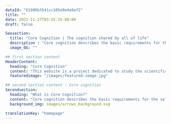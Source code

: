 ```yaml
---
dataId: "61996b3541cc105e9e4a9af2"
title: ""
date: 2021-11-27T03:55:25-08:00
draft: false

Seosection:
  title: "Core Cognition | The cognition shared by all of life"
  description : "Core cognition describes the basic requirements for the selection of situationally appropriate behavior. We, just as all other life forms, do this all the time."
  image_OG: ""

## first section content
HeaderContent:
  heading: "Core Cognition"
  content: "This website is a project dedicated to study the scientific and societal impact of core cognition; the cognition shared by all of life. Its purpose is to empower you with broad scientific insights."
  featuredimage: "/images/featured-image.jpg"

## second section content - Core cognition
Secondsection:
  heading: "What is Core Cognition?"
  content: "Core cognition describes the basic requirements for the selection of situationally appropriate behavior. We, just as all other life forms, do this all the time. Realizing what these basic requirements are and how they promote or impede quality of life helps you develop a better understanding of your own and other’s behavior."
  background_img: images/arrows_background.svg

translationKey: "homepage"
---
```

